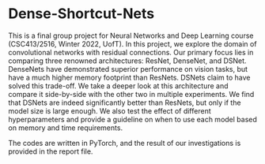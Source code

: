 # Dense-Shortcut-Nets

This is a final group project for Neural Networks and Deep Learning course (CSC413/2516, Winter 2022, UofT). 
In this project, we explore the domain of convolutional networks with residual connections. Our primary focus lies in comparing three renowned architectures: ResNet, DenseNet, and DSNet.
DenseNets have demonstrated superior performance on vision tasks, but have a
much higher memory footprint than ResNets. DSNets claim to have solved this
trade-off. We take a deeper look at this architecture and compare
it side-by-side with the other two in multiple experiments. We find that DSNets are
indeed significantly better than ResNets, but only if the model size is large enough.
We also test the effect of different hyperparameters and provide a guideline on
when to use each model based on memory and time requirements.

The codes are written in PyTorch, and the result of our investigations is provided in the report file.
